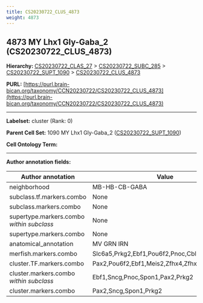 ```yaml
---
title: CS20230722_CLUS_4873
weight: 4873
---
```

## 4873 MY Lhx1 Gly-Gaba_2 (CS20230722_CLUS_4873)
<b>Hierarchy: </b>
[CS20230722_CLAS_27](../CS20230722_CLAS_27) >
[CS20230722_SUBC_285](../CS20230722_SUBC_285) >
[CS20230722_SUPT_1090](../CS20230722_SUPT_1090) >
[CS20230722_CLUS_4873](../CS20230722_CLUS_4873)

**PURL:** [https://purl.brain-bican.org/taxonomy/CCN20230722/CS20230722_CLUS_4873](https://purl.brain-bican.org/taxonomy/CCN20230722/CS20230722_CLUS_4873)

---


**Labelset:** cluster (Rank: 0)

**Parent Cell Set:** 1090 MY Lhx1 Gly-Gaba_2 ([CS20230722_SUPT_1090](../CS20230722_SUPT_1090))



**Cell Ontology Term:** 

[MARKER GENES.]: #


---

[TRANSFERRED ANNOTATIONS.]: #


[AUTHOR ANNOTATION FIELDS.]: #


**Author annotation fields:**

| Author annotation | Value |
|-------------------|-------|
|neighborhood|MB-HB-CB-GABA|
|subclass.tf.markers.combo|None|
|subclass.markers.combo|None|
|supertype.markers.combo _within subclass_|None|
|supertype.markers.combo|None|
|anatomical_annotation|MV GRN IRN|
|merfish.markers.combo|Slc6a5,Prkg2,Ebf1,Pou6f2,Pnoc,Cbln4,Rgs6,Grm8|
|cluster.TF.markers.combo|Pax2,Pou6f2,Ebf1,Meis2,Zfhx4,Zfhx3|
|cluster.markers.combo _within subclass_|Ebf1,Sncg,Pnoc,Spon1,Pax2,Prkg2|
|cluster.markers.combo|Pax2,Sncg,Spon1,Prkg2|
